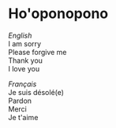 # Ho'oponopono
*English*  
I am sorry  
Please forgive me  
Thank you  
I love you  

*Français*  
Je suis désolé(e)  
Pardon  
Merci  
Je t'aime  
